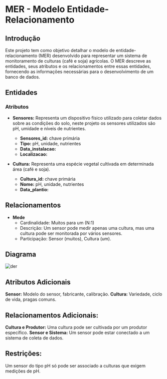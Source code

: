 # MER - Modelo Entidade-Relacionamento

## Introdução

Este projeto tem como objetivo detalhar o modelo de entidade-relacionamento (MER) desenvolvido para representar um sistema de monitoramento de culturas (café e soja) agrícolas. O MER descreve as entidades, seus atributos e os relacionamentos entre essas entidades, fornecendo as informações necessárias para o desenvolvimento de um banco de dados.

## Entidades

### Atributos

* **Sensores:** Representa um dispositivo físico utilizado para coletar dados sobre as condições do solo, neste projeto os sensores utilizados são pH, umidade e níveis de nutrientes.
   * **Sensores_id:** chave primária
   * **Tipo:** pH, unidade, nutrientes
   * **Data_instalacao:**
   * **Localizacao:**

* **Cultura:** Representa uma espécie vegetal cultivada em determinada área (café e soja).
   * **Cultura_id:** chave primária
   * **Nome:** pH, unidade, nutrientes
   * **Data_plantio:**

## Relacionamentos

* **Mede**
    * Cardinalidade: Muitos para um (N:1)   
    * Descrição: Um sensor pode medir apenas uma cultura, mas uma cultura pode ser monitorada por vários sensores.
    * Participação: Sensor (muitos), Cultura (um).
 
## Diagrama

![der](https://github.com/user-attachments/assets/5f7386c8-099e-46b4-9830-1d0147fd5f87)

## Atributos Adicionais

**Sensor:** Modelo do sensor, fabricante, calibração.
**Cultura:** Variedade, ciclo de vida, pragas comuns.

## Relacionamentos Adicionais:

**Cultura e Produtor:** Uma cultura pode ser cultivada por um produtor específico.
**Sensor e Sistema:** Um sensor pode estar conectado a um sistema de coleta de dados.

## Restrições:
Um sensor do tipo pH só pode ser associado a culturas que exigem medições de pH.



